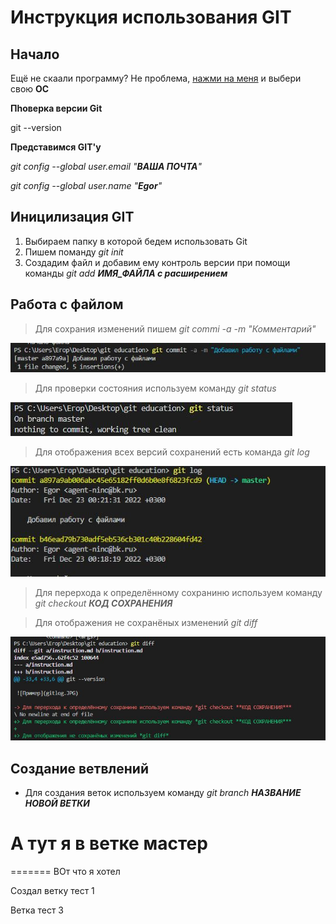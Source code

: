 # Инструкция использования GIT
## Начало

Ещё не скаали программу? Не проблема, [нажми на меня](https://git-scm.com/download/win) и выбери свою **ОС**

**Пhоверка версии Git** 

git --version 

**Представимся GIT'у**

*git config --global user.email "***ВАША ПОЧТА***"*

*git config --global user.name "***Egor***"*

## Иницилизация GIT

1. Выбираем папку в которой бедем использовать Git
2. Пишем поманду *git init*
3. Создадим файл и добавим ему контроль версии при помощи команды *git add **ИМЯ_ФАЙЛА с расширением***

## Работа с файлом
>Для сохрания изменений пишем *git commi -a -m "*Комментарий*"*

![Пример](commit.JPG)


>Для проверки состояния используем команду *git status*

![Пример](status.JPG)

>Для отображения всех версий сохранений есть команда *git log*

![Пример](gitlog.JPG)

> Для перерхода к определённому сохраниню используем команду *git checkout **КОД СОХРАНЕНИЯ***

> Для отображения не сохранёных изменений *git diff*

![Пример](diff.JPG)

## Создание ветвлений

* Для создания веток используем команду *git branch **НАЗВАНИЕ НОВОЙ ВЕТКИ***



А тут я в ветке мастер
=======

=======
ВОт что я хотел 

Создал ветку тест 1

Ветка тест 3